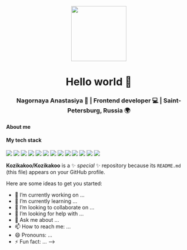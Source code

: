 <div id="header" align="center">
   <img src="https://media4.giphy.com/media/l3vR85PnGsBwu1PFK/giphy.gif?cid=ecf05e47sims00cfmwn3xr6es4crv5q25zuvom5228pkh293&ep=v1_gifs_related&rid=giphy.gif&ct=g" width="150"/> 
 <h1>Hello world 👋 </h1>
 <h3>Nagornaya Anastasiya 👩 | Frontend developer 💻 | Saint-Petersburg, Russia 🌍 </h3>

</div>


 <h4>About me</h2>

 
<h4>My tech stack</h2>
<img src='https://img.shields.io/badge/html5-%23E34F26.svg?style=for-the-badge&logo=html5&logoColor=white'/>
<img src='https://img.shields.io/badge/css3-%231572B6.svg?style=for-the-badge&logo=css3&logoColor=white'/>
<img src='https://img.shields.io/badge/SASS-hotpink.svg?style=for-the-badge&logo=SASS&logoColor=white'/>
<img src='https://img.shields.io/badge/javascript-%23323330.svg?style=for-the-badge&logo=javascript&logoColor=%23F7DF1E'/>
<img src='https://img.shields.io/badge/typescript-%23007ACC.svg?style=for-the-badge&logo=typescript&logoColor=white'/>
<img src='https://img.shields.io/badge/Next-black?style=for-the-badge&logo=next.js&logoColor=white'/>
<img src='https://img.shields.io/badge/react-%2320232a.svg?style=for-the-badge&logo=react&logoColor=%2361DAFB'/>
<img src='https://img.shields.io/badge/node.js-6DA55F?style=for-the-badge&logo=node.js&logoColor=white'/>
<img src='https://img.shields.io/badge/nestjs-%23E0234E.svg?style=for-the-badge&logo=nestjs&logoColor=white'/>
<img src='https://img.shields.io/badge/nginx-%23009639.svg?style=for-the-badge&logo=nginx&logoColor=white'/>
<img src='https://img.shields.io/badge/MongoDB-%234ea94b.svg?style=for-the-badge&logo=mongodb&logoColor=white'/>
<img src='https://img.shields.io/badge/Prisma-3982CE?style=for-the-badge&logo=Prisma&logoColor=white'/>
<img src='https://img.shields.io/badge/postgres-%23316192.svg?style=for-the-badge&logo=postgresql&logoColor=white'/>


**Kozikakoo/Kozikakoo** is a ✨ _special_ ✨ repository because its `README.md` (this file) appears on your GitHub profile.

Here are some ideas to get you started:

- 🔭 I’m currently working on ...
- 🌱 I’m currently learning ...
- 👯 I’m looking to collaborate on ...
- 🤔 I’m looking for help with ...
- 💬 Ask me about ...
- 📫 How to reach me: ...
- 😄 Pronouns: ...
- ⚡ Fun fact: ...
-->
